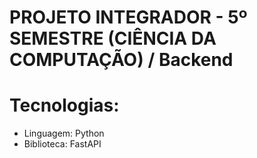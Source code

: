 # PROJETO INTEGRADOR - 5º SEMESTRE (CIÊNCIA DA COMPUTAÇÃO) / Backend

# Tecnologias:
- Linguagem: Python
- Biblioteca: FastAPI